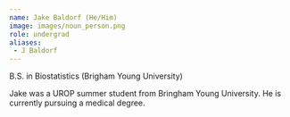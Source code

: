 ```yaml
---
name: Jake Baldorf (He/Him)
image: images/noun_person.png
role: undergrad
aliases:
 - J Baldorf
---
```

 
B.S. in Biostatistics (Brigham Young University)

Jake was a UROP summer student from Bringham Young University. He  is currently pursuing a medical degree.
